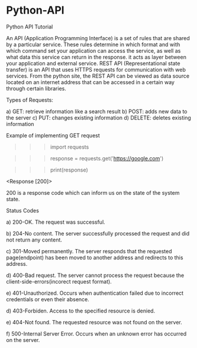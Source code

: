 # Python-API
Python API Tutorial

An API (Application Programming Interface) is a set of rules that are shared by a particular service. These rules determine in which format and with which command set your application can access the service, as well as what data this service can return in the response. it acts as layer between your application and external service.
REST API (Representational state transfer) is an API that uses HTTPS requests for communication with web services.
From the python site, the REST API can be viewed as data source located on an internet address that can be accessed in a certain way through certain libraries.

Types of Requests:

a) GET: retrieve information like a search result
b) POST: adds new data to the server
c) PUT: changes existing information
d) DELETE: deletes existing information

Example of implementing GET request

>>> import requests

>>> response = requests.get('https://google.com') 

>>> print(response)

<Response [200]>

200 is a response code which can inform us on the state of the system state.

Status Codes

a) 200-OK. The request was successful.

b) 204-No content. The server successfully processed the request and did not return any content.

c) 301-Moved permanently. The server responds that the requested page(endpoint) has been moved to another address and redirects to this address.

d) 400-Bad request. The server cannot process the request because the client-side-errors(incorect request format).

e) 401-Unauthorized. Occurs when authentication failed due to incorrect credentials or even their absence.

d) 403-Forbiden. Access to the specified resource is denied.

e) 404-Not found. The requested resource was not found on the server.

f) 500-Internal Server Error. Occurs when an unknown error has occurred on the server.





